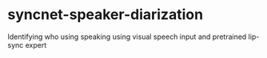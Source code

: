# syncnet-speaker-diarization
Identifying who using speaking using visual speech input and pretrained lip-sync expert
